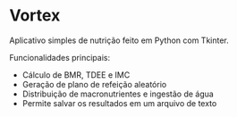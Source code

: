 # Vortex

Aplicativo simples de nutrição feito em Python com Tkinter.

Funcionalidades principais:
* Cálculo de BMR, TDEE e IMC
* Geração de plano de refeição aleatório
* Distribuição de macronutrientes e ingestão de água
* Permite salvar os resultados em um arquivo de texto
